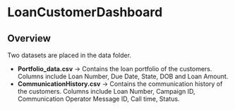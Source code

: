 # LoanCustomerDashboard

## Overview

Two datasets are placed in the data folder.

- **Portfolio_data.csv** -> Contains the loan portfolio of the customers. Columns include Loan Number, Due Date, State, DOB and Loan Amount.
- **CommunicationHistory.csv** -> Contains the communication history of the customers. Columns include Loan Number, Campaign ID, Communication Operator Message ID, Call time, Status.

